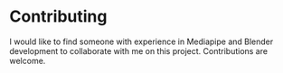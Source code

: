 # Contributing
I would like to find someone with experience in Mediapipe and Blender development to collaborate with me on this project. Contributions are welcome.
